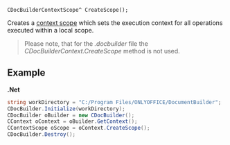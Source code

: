 `CDocBuilderContextScope^ CreateScope();`

Creates a [context scope](../../CDocBuilderContextScope/index.md) which sets the execution context for all operations executed within a local scope.

> Please note, that for the *.docbuilder* file the *CDocBuilderContext.CreateScope* method is not used.

## Example

**.Net**

```cs
string workDirectory = "C:/Program Files/ONLYOFFICE/DocumentBuilder";
CDocBuilder.Initialize(workDirectory);
CDocBuilder oBuilder = new CDocBuilder();
CContext oContext = oBuilder.GetContext();
CContextScope oScope = oContext.CreateScope();
CDocBuilder.Destroy();
```
